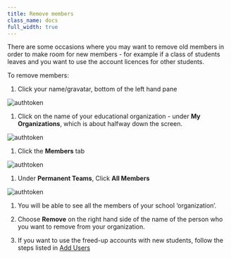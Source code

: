 ```yaml
---
title: Remove members
class_name: docs
full_width: true
---
```


There are some occasions where you may want to remove old members in order to make room for new members - for example if a class of students leaves and you want to use the account licences for other students.

To remove members:

1. Click your name/gravatar, bottom of the left hand pane
<img alt="authtoken" src="/img/docs/class_administration/profilepic.png" class="simple"/>

1. Click on the name of your  educational organization - under **My Organizations**, which is about halfway down the screen. 
<img alt="authtoken" src="/img/docs/class_administration/addteachers/myschoolorg.png" class="simple"/>

1. Click the **Members** tab
<img alt="authtoken" src="/img/docs/manage_organization/memberstab.png" class="simple"/>

1. Under **Permanent Teams**, Click **All Members**
<img alt="authtoken" src="/img/docs/manage_organization/members.png" class="simple"/>

1. You will be able to see all the members of your school ‘organization’.
1. Choose **Remove** on the right hand side of the name of the person who you want to remove from your organization.


1. If you want to use the freed-up accounts with new students, follow the steps listed in [Add Users](/docs/classes/classmanagement/addstudents)

